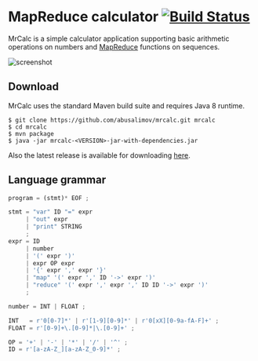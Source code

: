 MapReduce calculator [![Build Status][travis-image]][travis-url]
====================

MrCalc is a simple calculator application supporting basic arithmetic operations on numbers and
[MapReduce](https://en.wikipedia.org/wiki/MapReduce) functions on sequences.

![screenshot](https://cloud.githubusercontent.com/assets/530396/16604589/27f50a40-4327-11e6-8756-422647306c3b.png)

Download
--------
MrCalc uses the standard Maven build suite and requires Java 8 runtime.

```console
$ git clone https://github.com/abusalimov/mrcalc.git mrcalc
$ cd mrcalc
$ mvn package
$ java -jar mrcalc-<VERSION>-jar-with-dependencies.jar
```

Also the latest release is available for downloading [here](https://github.com/abusalimov/mrcalc/releases/latest).

Language grammar
----------------
```py
program = (stmt)* EOF ;

stmt = "var" ID "=" expr
     | "out" expr
     | "print" STRING
     ;
expr = ID
     | number
     | '(' expr ')'
     | expr OP expr
     | '{' expr ',' expr '}'
     | "map" '(' expr ',' ID '->' expr ')'
     | "reduce" '(' expr ',' expr ',' ID ID '->' expr ')'
     ;

number = INT | FLOAT ;

INT   = r'0[0-7]*' | r'[1-9][0-9]*' | r'0[xX][0-9a-fA-F]+' ;
FLOAT = r'[0-9]+\.[0-9]*|\.[0-9]+' ;

OP = '+' | '-' | '*' | '/' | '^' ;
ID = r'[a-zA-Z_][a-zA-Z_0-9]*' ;
```

[travis-url]: https://travis-ci.org/abusalimov/mrcalc
[travis-image]: https://travis-ci.org/abusalimov/mrcalc.svg?branch=master
